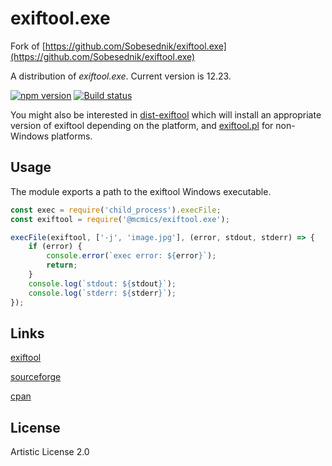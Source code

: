 # exiftool.exe
Fork of [https://github.com/Sobesednik/exiftool.exe](https://github.com/Sobesednik/exiftool.exe)

A distribution of _exiftool.exe_. Current version is 12.23.

[![npm version](https://badge.fury.io/js/%40mcmics%2Fexiftool.exe.svg)](https://badge.fury.io/js/%40mcmics%2Fexiftool.exe)
[![Build status](https://ci.appveyor.com/api/projects/status/oge41bumo5xtou0p/branch/master?svg=true)](https://ci.appveyor.com/project/MCMicS/node-exiftool-exe/branch/master)

You might also be interested in [dist-exiftool](https://www.npmjs.com/package/@mcmics/dist-exiftool)
which will install an appropriate version of exiftool depending on the platform, and
[exiftool.pl](https://www.npmjs.com/package/@mcmics/exiftool.pl) for non-Windows platforms.

## Usage
The module exports a path to the exiftool Windows executable.

```js
const exec = require('child_process').execFile;
const exiftool = require('@mcmics/exiftool.exe');

execFile(exiftool, ['-j', 'image.jpg'], (error, stdout, stderr) => {
	if (error) {
		console.error(`exec error: ${error}`);
		return;
	}
	console.log(`stdout: ${stdout}`);
	console.log(`stderr: ${stderr}`);
});
```

## Links
[exiftool](http://www.sno.phy.queensu.ca/~phil/exiftool/)

[sourceforge](https://sourceforge.net/projects/exiftool/)

[cpan](http://search.cpan.org/~exiftool/)

## License
Artistic License 2.0
